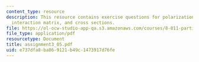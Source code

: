 ```yaml
---
content_type: resource
description: This resource contains exercise questions for polarization, propagator,
  interaction matrix, and cross sections.
file: https://ol-ocw-studio-app-qa.s3.amazonaws.com/courses/8-811-particle-physics-ii-fall-2005/e737dfa8ba869121b49c1473917d76fe_assignment3_05.pdf
file_type: application/pdf
resourcetype: Document
title: assignment3_05.pdf
uid: e737dfa8-ba86-9121-b49c-1473917d76fe
---
```

